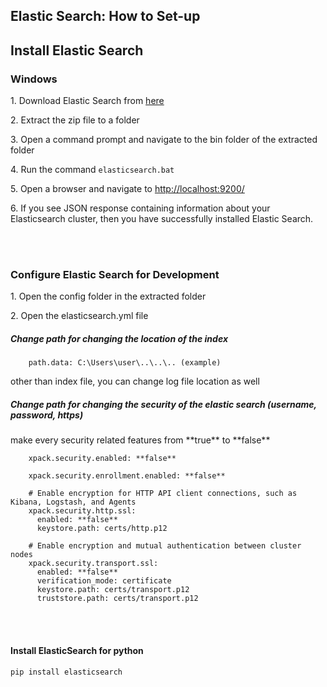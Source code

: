 <section class="main-content">
<h1> Elastic Search: How to Set-up </h1>

<h2> Install Elastic Search </h2>
<div class="install">
    <h3> Windows </h3>
    <p> 
        1. Download Elastic Search from <a href="https://www.elastic.co/downloads/elasticsearch">here</a>
    </p>
    <p> 
        2. Extract the zip file to a folder
    </p>
    <p> 
        3. Open a command prompt and navigate to the bin folder of the extracted folder
    </p>
    <p> 
        4. Run the command <code>elasticsearch.bat</code>
    </p>
    <p> 
        5. Open a browser and navigate to <a href="http://localhost:9200/">http://localhost:9200/</a>
    </p>
    <p> 
        6. If you see JSON response containing information about your Elasticsearch cluster, then you have successfully installed Elastic Search.
    </p>
</div>
<br>
<br>

<div>
    <h3>Configure Elastic Search for Development</h3>
    <p>
        1. Open the config folder in the extracted folder
    </p>
    <p>
        2. Open the elasticsearch.yml file
    </p>
    
<h5> Change path for changing the location of the index </h5>
    
        path.data: C:\Users\user\..\..\.. (example)
    
<p>other than index file, you can change log file location as well</p>


<h5> Change path for changing the security of the elastic search (username, password, https) </h5>
<p> make every security related features from **true** to **false**</p>
    
        xpack.security.enabled: **false**

        xpack.security.enrollment.enabled: **false**
        
        # Enable encryption for HTTP API client connections, such as Kibana, Logstash, and Agents
        xpack.security.http.ssl:
          enabled: **false**
          keystore.path: certs/http.p12
        
        # Enable encryption and mutual authentication between cluster nodes
        xpack.security.transport.ssl:
          enabled: **false**
          verification_mode: certificate
          keystore.path: certs/transport.p12
          truststore.path: certs/transport.p12


</div>

<br>
<br>

<div>
    <h4>Install ElasticSearch for python</h4>
    <p>
        <code>pip install elasticsearch</code>
    </p>
</div>

